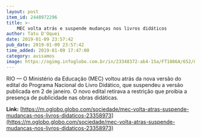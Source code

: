 ```yaml
---
layout: post
item_id: 2448972296
title: >-
    MEC volta atrás e suspende mudanças nos livros didáticos
author: Tatu D'Oquei
date: 2019-01-09 23:57:42
pub_date: 2019-01-09 23:57:42
time_added: 2019-01-09 17:47:00
category: avisamos
image: https://ogimg.infoglobo.com.br/in/23348372-ab4-15a/FT1086A/652/80480311_Marcello-Casal-jr-Agencia-Brasil-Brasilia_-Educacao-Ricardo-Velez-Rodriguez-assume-o-Mini.jpg
---
```


RIO — O Ministério da Educação (MEC) voltou atrás da nova versão do edital do Programa Nacional do Livro Didático, que suspendeu a versão publicada em 2 de janeiro. O novo edital retirava a restrição que proibia a presença de publicidade nas obras didáticas.

**Link:** [https://m.oglobo.globo.com/sociedade/mec-volta-atras-suspende-mudancas-nos-livros-didaticos-23358973](https://m.oglobo.globo.com/sociedade/mec-volta-atras-suspende-mudancas-nos-livros-didaticos-23358973)

